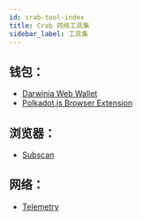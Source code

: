 ```yaml
---
id: crab-tool-index
title: Crab 网络工具集
sidebar_label: 工具集
---
```

## 钱包：
-  [Darwinia Web Wallet](https://apps.darwinia.network)
-  [Polkadot.js Browser Extension](https://github.com/polkadot-js/extension)

## 浏览器：
- [Subscan](https://crab.subscan.io/)

## 网络：
- [Telemetry](https://telemetry.polkadot.io/#list/crab)
